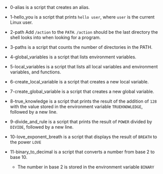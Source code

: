 - 0-alias is a script that creates an alias.

- 1-hello_you is a script that prints `hello user`, where `user` is the current Linux user.

- 2-path Add `/action` to the `PATH`. `/action` should be the last directory the shell looks into when looking for a program.

- 3-paths is a script that counts the number of directories in the PATH.

- 4-global_variables is a script that lists environment variables.

- 5-local_variables is a script that lists all local variables and environment variables, and functions.

- 6-create_local_variable is a script that creates a new local variable.

- 7-create_global_variable is a script that creates a new global variable.

- 8-true_knowledge is a script that prints the result of the addition of `128` with the value stored in the environment variable `TRUEKNOWLEDGE`, followed by a new line.

- 9-divide_and_rule is a script that prints the result of `POWER` divided by `DIVIDE`, followed by a new line.

- 10-love_exponent_breath is a script that displays the result of `BREATH` to the power `LOVE`

- 11-binary_to_decimal is a script that converts a number from base 2 to base 10.
	- The number in base 2 is stored in the environment variable `BINARY`

